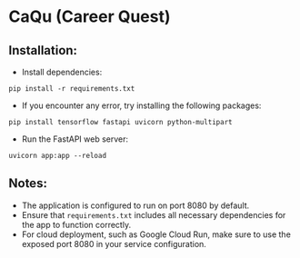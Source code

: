 # CaQu (Career Quest)

## Installation:

- Install dependencies:
```
pip install -r requirements.txt
```

- If you encounter any error, try installing the following packages:
```
pip install tensorflow fastapi uvicorn python-multipart
```

- Run the FastAPI web server:
```
uvicorn app:app --reload
```

## Notes:

- The application is configured to run on port 8080 by default.
- Ensure that `requirements.txt` includes all necessary dependencies for the app to function correctly.
- For cloud deployment, such as Google Cloud Run, make sure to use the exposed port 8080 in your service configuration.

